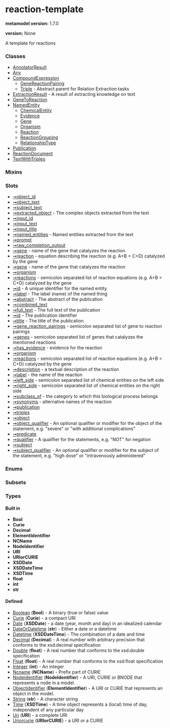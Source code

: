 
# reaction-template


**metamodel version:** 1.7.0

**version:** None


A template for reactions


### Classes

 * [AnnotatorResult](AnnotatorResult.md)
 * [Any](Any.md)
 * [CompoundExpression](CompoundExpression.md)
     * [GeneReactionPairing](GeneReactionPairing.md)
     * [Triple](Triple.md) - Abstract parent for Relation Extraction tasks
 * [ExtractionResult](ExtractionResult.md) - A result of extracting knowledge on text
 * [GeneToReaction](GeneToReaction.md)
 * [NamedEntity](NamedEntity.md)
     * [ChemicalEntity](ChemicalEntity.md)
     * [Evidence](Evidence.md)
     * [Gene](Gene.md)
     * [Organism](Organism.md)
     * [Reaction](Reaction.md)
     * [ReactionGrouping](ReactionGrouping.md)
     * [RelationshipType](RelationshipType.md)
 * [Publication](Publication.md)
 * [ReactionDocument](ReactionDocument.md)
 * [TextWithTriples](TextWithTriples.md)

### Mixins


### Slots

 * [➞object_id](annotatorResult__object_id.md)
 * [➞object_text](annotatorResult__object_text.md)
 * [➞subject_text](annotatorResult__subject_text.md)
 * [➞extracted_object](extractionResult__extracted_object.md) - The complex objects extracted from the text
 * [➞input_id](extractionResult__input_id.md)
 * [➞input_text](extractionResult__input_text.md)
 * [➞input_title](extractionResult__input_title.md)
 * [➞named_entities](extractionResult__named_entities.md) - Named entities extracted from the text
 * [➞prompt](extractionResult__prompt.md)
 * [➞raw_completion_output](extractionResult__raw_completion_output.md)
 * [➞gene](geneReactionPairing__gene.md) - name of the gene that catalyzes the reaction
 * [➞reaction](geneReactionPairing__reaction.md) - equation describing the reaction (e.g. A+B = C+D) catalyzed by the gene
 * [➞gene](geneToReaction__gene.md) - name of the gene that catalyzes the reaction
 * [➞organism](geneToReaction__organism.md)
 * [➞reactions](geneToReaction__reactions.md) - semicolon separated list of reaction equations (e.g. A+B = C+D) catalyzed by the gene
 * [➞id](namedEntity__id.md) - A unique identifier for the named entity
 * [➞label](namedEntity__label.md) - The label (name) of the named thing
 * [➞abstract](publication__abstract.md) - The abstract of the publication
 * [➞combined_text](publication__combined_text.md)
 * [➞full_text](publication__full_text.md) - The full text of the publication
 * [➞id](publication__id.md) - The publication identifier
 * [➞title](publication__title.md) - The title of the publication
 * [➞gene_reaction_pairings](reactionDocument__gene_reaction_pairings.md) - semicolon separated list of gene to reaction pairings
 * [➞genes](reactionDocument__genes.md) - semicolon separated list of genes that catalyzes the mentioned reactions
 * [➞has_evidence](reactionDocument__has_evidence.md) - evidence for the reaction
 * [➞organism](reactionDocument__organism.md)
 * [➞reactions](reactionDocument__reactions.md) - semicolon separated list of reaction equations (e.g. A+B = C+D) catalyzed by the gene
 * [➞description](reaction__description.md) - a textual description of the reaction
 * [➞label](reaction__label.md) - the name of the reaction
 * [➞left_side](reaction__left_side.md) - semicolon separated list of chemical entities on the left side
 * [➞right_side](reaction__right_side.md) - semicolon separated list of chemical entities on the right side
 * [➞subclass_of](reaction__subclass_of.md) - the category to which this biological process belongs
 * [➞synonyms](reaction__synonyms.md) - alternative names of the reaction
 * [➞publication](textWithTriples__publication.md)
 * [➞triples](textWithTriples__triples.md)
 * [➞object](triple__object.md)
 * [➞object_qualifier](triple__object_qualifier.md) - An optional qualifier or modifier for the object of the statement, e.g. "severe" or "with additional complications"
 * [➞predicate](triple__predicate.md)
 * [➞qualifier](triple__qualifier.md) - A qualifier for the statements, e.g. "NOT" for negation
 * [➞subject](triple__subject.md)
 * [➞subject_qualifier](triple__subject_qualifier.md) - An optional qualifier or modifier for the subject of the statement, e.g. "high dose" or "intravenously administered"

### Enums


### Subsets


### Types


#### Built in

 * **Bool**
 * **Curie**
 * **Decimal**
 * **ElementIdentifier**
 * **NCName**
 * **NodeIdentifier**
 * **URI**
 * **URIorCURIE**
 * **XSDDate**
 * **XSDDateTime**
 * **XSDTime**
 * **float**
 * **int**
 * **str**

#### Defined

 * [Boolean](types/Boolean.md)  (**Bool**)  - A binary (true or false) value
 * [Curie](types/Curie.md)  (**Curie**)  - a compact URI
 * [Date](types/Date.md)  (**XSDDate**)  - a date (year, month and day) in an idealized calendar
 * [DateOrDatetime](types/DateOrDatetime.md)  (**str**)  - Either a date or a datetime
 * [Datetime](types/Datetime.md)  (**XSDDateTime**)  - The combination of a date and time
 * [Decimal](types/Decimal.md)  (**Decimal**)  - A real number with arbitrary precision that conforms to the xsd:decimal specification
 * [Double](types/Double.md)  (**float**)  - A real number that conforms to the xsd:double specification
 * [Float](types/Float.md)  (**float**)  - A real number that conforms to the xsd:float specification
 * [Integer](types/Integer.md)  (**int**)  - An integer
 * [Ncname](types/Ncname.md)  (**NCName**)  - Prefix part of CURIE
 * [Nodeidentifier](types/Nodeidentifier.md)  (**NodeIdentifier**)  - A URI, CURIE or BNODE that represents a node in a model.
 * [Objectidentifier](types/Objectidentifier.md)  (**ElementIdentifier**)  - A URI or CURIE that represents an object in the model.
 * [String](types/String.md)  (**str**)  - A character string
 * [Time](types/Time.md)  (**XSDTime**)  - A time object represents a (local) time of day, independent of any particular day
 * [Uri](types/Uri.md)  (**URI**)  - a complete URI
 * [Uriorcurie](types/Uriorcurie.md)  (**URIorCURIE**)  - a URI or a CURIE
